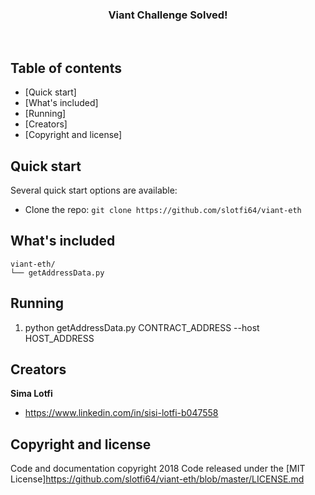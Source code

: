 <p align="center">
  <h3 align="center">Viant Challenge Solved!</h3>
</p>

<br>

## Table of contents

- [Quick start]
- [What's included]
- [Running]
- [Creators]
- [Copyright and license]

## Quick start

Several quick start options are available:

- Clone the repo: `git clone https://github.com/slotfi64/viant-eth`

## What's included

```
viant-eth/
└── getAddressData.py
```

## Running

1. python getAddressData.py CONTRACT_ADDRESS --host HOST_ADDRESS

## Creators

**Sima Lotfi**

- <https://www.linkedin.com/in/sisi-lotfi-b047558>

## Copyright and license

Code and documentation copyright 2018 Code released under the [MIT License]https://github.com/slotfi64/viant-eth/blob/master/LICENSE.md